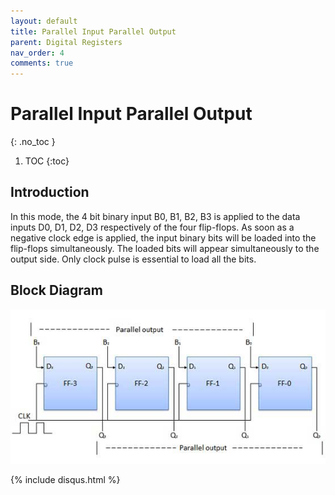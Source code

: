 ```yaml
---
layout: default
title: Parallel Input Parallel Output
parent: Digital Registers
nav_order: 4
comments: true
---
```


# Parallel Input Parallel Output
{: .no_toc }

1. TOC
{:toc}

## Introduction
 
In this mode, the 4 bit binary input B0, B1, B2, B3 is applied to the data inputs D0, D1, D2, D3 respectively of the four flip-flops. 
As soon as a negative clock edge is applied, the input binary bits will be loaded into the flip-flops simultaneously. 
The loaded bits will appear simultaneously to the output side. 
Only clock pulse is essential to load all the bits.



## Block Diagram


<div style="text-align:center"><img src="../../assets/images/pipo_blockdiagram.jpg" /></div>

{% include disqus.html %}
